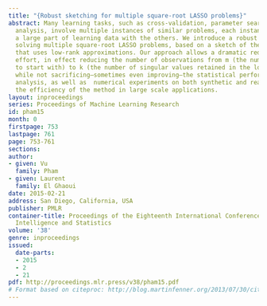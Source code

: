 ```yaml
---
title: "{Robust sketching for multiple square-root LASSO problems}"
abstract: Many learning tasks, such as cross-validation, parameter search, or leave-one-out
  analysis, involve multiple instances of similar problems, each instance sharing
  a large part of learning data with the others. We introduce a robust framework for
  solving multiple square-root LASSO problems, based on a sketch of the learning data
  that uses low-rank approximations. Our approach allows a dramatic reduction in computational
  effort, in effect reducing the number of observations from m (the number of observations
  to start with) to k (the number of singular values retained in the low-rank model),
  while not sacrificing—sometimes even improving—the statistical performance. Theoretical
  analysis, as well as  numerical experiments on both synthetic and real data, illustrate
  the efficiency of the method in large scale applications.
layout: inproceedings
series: Proceedings of Machine Learning Research
id: pham15
month: 0
firstpage: 753
lastpage: 761
page: 753-761
sections: 
author:
- given: Vu
  family: Pham
- given: Laurent
  family: El Ghaoui
date: 2015-02-21
address: San Diego, California, USA
publisher: PMLR
container-title: Proceedings of the Eighteenth International Conference on Artificial
  Intelligence and Statistics
volume: '38'
genre: inproceedings
issued:
  date-parts:
  - 2015
  - 2
  - 21
pdf: http://proceedings.mlr.press/v38/pham15.pdf
# Format based on citeproc: http://blog.martinfenner.org/2013/07/30/citeproc-yaml-for-bibliographies/
---
```

